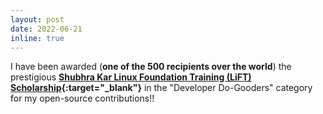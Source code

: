 ```yaml
---
layout: post
date: 2022-06-21
inline: true
---
```


I have been awarded (**one of the 500 recipients over the world**) the prestigious **[Shubhra Kar Linux Foundation Training (LiFT) Scholarship](https://linuxfoundation.org/diversity-inclusivity/lift-scholarships/){:target="_blank"}** in the "Developer Do-Gooders" category for my open-source contributions!!
